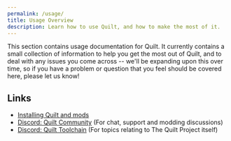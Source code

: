 ```yaml
---
permalink: /usage/
title: Usage Overview
description: Learn how to use Quilt, and how to make the most of it.
---
```


This section contains usage documentation for Quilt. It currently contains a small collection of information to help
you get the most out of Quilt, and to deal with any issues you come across -- we'll be expanding upon this over time,
so if you have a problem or question that you feel should be covered here, please let us know!

## Links

* [Installing Quilt and mods](/install)
* [Discord: Quilt Community](https://discord.quiltmc.org) (For chat, support and modding discussions)
* [Discord: Quilt Toolchain](https://discord.quiltmc.org/toolchain) (For topics relating to The Quilt Project itself)
